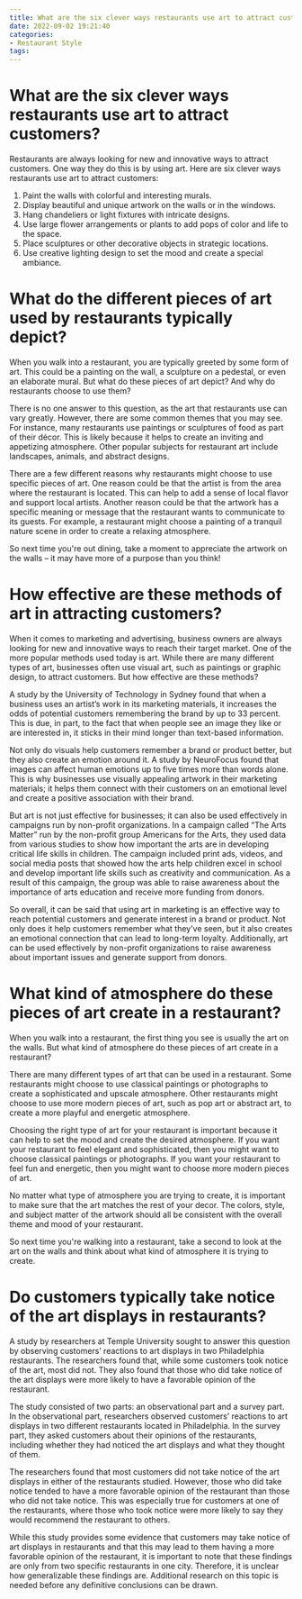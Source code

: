 ```yaml
---
title: What are the six clever ways restaurants use art to attract customers
date: 2022-09-02 19:21:40
categories:
- Restaurant Style
tags:
---
```



#  What are the six clever ways restaurants use art to attract customers?

Restaurants are always looking for new and innovative ways to attract customers. One way they do this is by using art. Here are six clever ways restaurants use art to attract customers:

1. Paint the walls with colorful and interesting murals.
2. Display beautiful and unique artwork on the walls or in the windows.
3. Hang chandeliers or light fixtures with intricate designs.
4. Use large flower arrangements or plants to add pops of color and life to the space.
5. Place sculptures or other decorative objects in strategic locations.
6. Use creative lighting design to set the mood and create a special ambiance.

#  What do the different pieces of art used by restaurants typically depict?

When you walk into a restaurant, you are typically greeted by some form of art. This could be a painting on the wall, a sculpture on a pedestal, or even an elaborate mural. But what do these pieces of art depict? And why do restaurants choose to use them?

There is no one answer to this question, as the art that restaurants use can vary greatly. However, there are some common themes that you may see. For instance, many restaurants use paintings or sculptures of food as part of their décor. This is likely because it helps to create an inviting and appetizing atmosphere. Other popular subjects for restaurant art include landscapes, animals, and abstract designs.

There are a few different reasons why restaurants might choose to use specific pieces of art. One reason could be that the artist is from the area where the restaurant is located. This can help to add a sense of local flavor and support local artists. Another reason could be that the artwork has a specific meaning or message that the restaurant wants to communicate to its guests. For example, a restaurant might choose a painting of a tranquil nature scene in order to create a relaxing atmosphere.

So next time you're out dining, take a moment to appreciate the artwork on the walls – it may have more of a purpose than you think!

#  How effective are these methods of art in attracting customers?

When it comes to marketing and advertising, business owners are always looking for new and innovative ways to reach their target market. One of the more popular methods used today is art. While there are many different types of art, businesses often use visual art, such as paintings or graphic design, to attract customers. But how effective are these methods?

A study by the University of Technology in Sydney found that when a business uses an artist’s work in its marketing materials, it increases the odds of potential customers remembering the brand by up to 33 percent. This is due, in part, to the fact that when people see an image they like or are interested in, it sticks in their mind longer than text-based information.

Not only do visuals help customers remember a brand or product better, but they also create an emotion around it. A study by NeuroFocus found that images can affect human emotions up to five times more than words alone. This is why businesses use visually appealing artwork in their marketing materials; it helps them connect with their customers on an emotional level and create a positive association with their brand.

But art is not just effective for businesses; it can also be used effectively in campaigns run by non-profit organizations. In a campaign called “The Arts Matter” run by the non-profit group Americans for the Arts, they used data from various studies to show how important the arts are in developing critical life skills in children. The campaign included print ads, videos, and social media posts that showed how the arts help children excel in school and develop important life skills such as creativity and communication. As a result of this campaign, the group was able to raise awareness about the importance of arts education and receive more funding from donors.

So overall, it can be said that using art in marketing is an effective way to reach potential customers and generate interest in a brand or product. Not only does it help customers remember what they’ve seen, but it also creates an emotional connection that can lead to long-term loyalty. Additionally, art can be used effectively by non-profit organizations to raise awareness about important issues and generate support from donors.

#  What kind of atmosphere do these pieces of art create in a restaurant?

When you walk into a restaurant, the first thing you see is usually the art on the walls. But what kind of atmosphere do these pieces of art create in a restaurant?

There are many different types of art that can be used in a restaurant. Some restaurants might choose to use classical paintings or photographs to create a sophisticated and upscale atmosphere. Other restaurants might choose to use more modern pieces of art, such as pop art or abstract art, to create a more playful and energetic atmosphere.

Choosing the right type of art for your restaurant is important because it can help to set the mood and create the desired atmosphere. If you want your restaurant to feel elegant and sophisticated, then you might want to choose classical paintings or photographs. If you want your restaurant to feel fun and energetic, then you might want to choose more modern pieces of art.

No matter what type of atmosphere you are trying to create, it is important to make sure that the art matches the rest of your decor. The colors, style, and subject matter of the artwork should all be consistent with the overall theme and mood of your restaurant.

So next time you're walking into a restaurant, take a second to look at the art on the walls and think about what kind of atmosphere it is trying to create.

#  Do customers typically take notice of the art displays in restaurants?

A study by researchers at Temple University sought to answer this question by observing customers’ reactions to art displays in two Philadelphia restaurants. The researchers found that, while some customers took notice of the art, most did not. They also found that those who did take notice of the art displays were more likely to have a favorable opinion of the restaurant.

The study consisted of two parts: an observational part and a survey part. In the observational part, researchers observed customers’ reactions to art displays in two different restaurants located in Philadelphia. In the survey part, they asked customers about their opinions of the restaurants, including whether they had noticed the art displays and what they thought of them.

The researchers found that most customers did not take notice of the art displays in either of the restaurants studied. However, those who did take notice tended to have a more favorable opinion of the restaurant than those who did not take notice. This was especially true for customers at one of the restaurants, where those who took notice were more likely to say they would recommend the restaurant to others.

While this study provides some evidence that customers may take notice of art displays in restaurants and that this may lead to them having a more favorable opinion of the restaurant, it is important to note that these findings are only from two specific restaurants in one city. Therefore, it is unclear how generalizable these findings are. Additional research on this topic is needed before any definitive conclusions can be drawn.